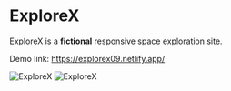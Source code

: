 # ExploreX 
ExploreX is a **fictional** responsive space exploration site.

Demo link: https://explorex09.netlify.app/

![ExploreX](https://user-images.githubusercontent.com/64153988/97989593-c2b0c800-1e04-11eb-922d-8741eb99a5c9.png)
![ExploreX](https://user-images.githubusercontent.com/64153988/100473156-b66a1300-3103-11eb-97c5-f15339558c1b.png)
